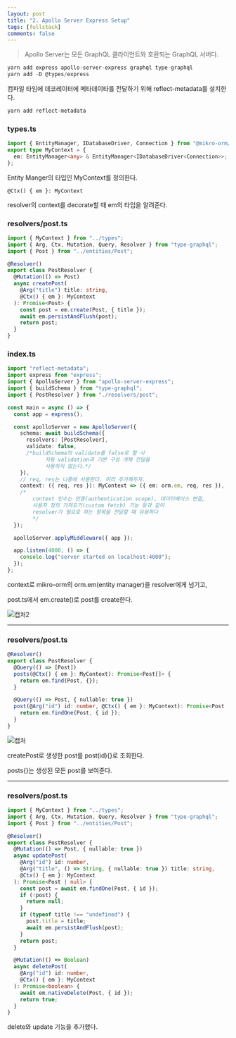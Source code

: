 ```yaml
---
layout: post
title: "2. Apollo Server Express Setup"
tags: [fullstack]
comments: false
---
```


> Apollo Server는 모든 GraphQL 클라이언트와 호환되는 GraphQL 서버다.



```cs
yarn add express apollo-server-express graphql type-graphql
yarn add -D @types/express
```


컴파일 타임에 데코레이터에 메타데이타를 전달하기 위해 reflect-metadata를 설치한다.


```cs
yarn add reflect-metadata
```


### types.ts


```ts
import { EntityManager, IDatabaseDriver, Connection } from "@mikro-orm/core";
export type MyContext = {
  em: EntityManager<any> & EntityManager<IDatabaseDriver<Connection>>;
};
```


Entity Manger의 타입인 MyContext를 정의한다.


```
@Ctx() { em }: MyContext
```


resolver의 context를 decorate할 때 em의 타입을 알려준다.


### resolvers/post.ts


```ts
import { MyContext } from "../types";
import { Arg, Ctx, Mutation, Query, Resolver } from "type-graphql";
import { Post } from "../entities/Post";

@Resolver()
export class PostResolver {
  @Mutation(() => Post)
  async createPost(
    @Arg("title") title: string,
    @Ctx() { em }: MyContext
  ): Promise<Post> {
    const post = em.create(Post, { title });
    await em.persistAndFlush(post);
    return post;
  }
}
```


### index.ts


```ts
import "reflect-metadata";
import express from "express";
import { ApolloServer } from "apollo-server-express";
import { buildSchema } from "type-graphql";
import { PostResolver } from "./resolvers/post";

const main = async () => {
  const app = express();

  const apolloServer = new ApolloServer({
    schema: await buildSchema({
      resolvers: [PostResolver],
      validate: false,
      /*buildSchema의 validate를 false로 할 시
            자동 validation과 기본 구성 개체 전달을
            사용하지 않는다.*/
    }),
    // req, res는 나중에 사용한다. 미리 추가해두자.
    context: ({ req, res }): MyContext => ({ em: orm.em, req, res }),
    /*
        context 인수는 인증(authentication scope), 데이터베이스 연결,
        사용자 정의 가져오기(custom fetch) 기능 등과 같이
        resolver가 필요로 하는 항목을 전달할 때 유용하다
        */
  });

  apolloServer.applyMiddleware({ app });

  app.listen(4000, () => {
    console.log("server started on localhost:4000");
  });
};
```


context로 mikro-orm의 orm.em(entity manager)을 resolver에게 넘기고,

post.ts에서 em.create()로 post를 create한다.

![캡처2](https://user-images.githubusercontent.com/26412908/94138769-8f912580-fea3-11ea-8a11-9c6a3e16b952.PNG)


---


### resolvers/post.ts


```ts
@Resolver()
export class PostResolver {
  @Query(() => [Post])
  posts(@Ctx() { em }: MyContext): Promise<Post[]> {
    return em.find(Post, {});
  }

  @Query(() => Post, { nullable: true })
  post(@Arg("id") id: number, @Ctx() { em }: MyContext): Promise<Post | null> {
    return em.findOne(Post, { id });
  }
}
```


![캡처](https://user-images.githubusercontent.com/26412908/94138765-8dc76200-fea3-11ea-9f9c-47092f70d74c.PNG)

createPost로 생성한 post를 post(id){}로 조회한다.

posts{}는 생성된 모든 post를 보여준다.


---


### resolvers/post.ts

```ts
import { MyContext } from "../types";
import { Arg, Ctx, Mutation, Query, Resolver } from "type-graphql";
import { Post } from "../entities/Post";

@Resolver()
export class PostResolver {
  @Mutation(() => Post, { nullable: true })
  async updatePost(
    @Arg("id") id: number,
    @Arg("title", () => String, { nullable: true }) title: string,
    @Ctx() { em }: MyContext
  ): Promise<Post | null> {
    const post = await em.findOne(Post, { id });
    if (!post) {
      return null;
    }
    if (typeof title !== "undefined") {
      post.title = title;
      await em.persistAndFlush(post);
    }
    return post;
  }

  @Mutation(() => Boolean)
  async deletePost(
    @Arg("id") id: number,
    @Ctx() { em }: MyContext
  ): Promise<boolean> {
    await em.nativeDelete(Post, { id });
    return true;
  }
}
```

delete와 update 기능을 추가했다.
